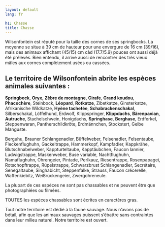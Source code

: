 ```yaml
---
layout: default
lang: fr

h1: Chasse
title: Chasse
---
```


<!-- P[302] -->

Wilsonfontein est réputé pour la taille des cornes de ses springbocks. La moyenne se situe à 39 cm de hauteur pour une envergure de 16 cm (39/16), mais des animaux affichant (45/15) cm càd (17.7/5.9) pouces ont aussi déjà été prélevés. Bien entendu, il arrive aussi de rencontrer des très vieux mâles aux cornes complètement usées ou cassées.



Le territoire de Wilsonfontein abrite les espèces animales suivantes :
---    

**Springbock**, **Oryx**, **Zèbre de montagne**, **Girafe**, **Grand koudou**, **Phacochère**, Steinbock, **Léopard**, **Rotkatze**, Zibetkatze, Ginsterkatze, Afrikanische Wildkatze, **Hyène tachetée**, **Schabrackenschakal**, Silberschakal, Löffelhund, Erdwolf, Klippspringer, **Klippdachs**, **Bärenpavian**, **Autruche**, Stachelschwein, Honigdachs, **Springhase**, **Berghase**, Erdferkel, Steppenwaran, Pantherschildkröte, Erdmännchen, Stockstert, Gelbe Manguste.



Berguhu, Brauner Schlangenadler, Büffelweber, Felsenadler, Felsentaube, Fleckenflughuhn, Gackeltrappe, Hammerkopf, Kampfadler, Kappkrähe, Blutschnabelweber, Kappturteltaube, Kapptäubchen, Faucon lannier, Ludwigstrappe, Maskenweber, Buse variable, Nachtflughuhn, Namaflughuhn, Ohrengeier, Pintade, Perlkauz, Riesentrappe, Rosenpapagei, Rotschopftrappe, Rüpelstrappe, Schwarzbrust Schlangenadler, Secrétaire, Senegaltaube, Singhabicht, Steppenfalke, Strauss, Faucon crécerelle, Waffenkiebitz, Weißrückengeier, Zwergohreneule.



La plupart de ces espèces ne sont pas chassables et ne peuvent être que photographiées ou filmées.

TOUTES les espèces chassables sont écrites en caractères gras.



Tout notre territoire est dédié à la faune sauvage. Nous n’avons pas de bétail, afin que les animaux sauvages puissent s’ébattre sans contraintes dans leur milieu naturel. Notre territoire est ouvert. 



<!-- A[Jagen][thumb,num=21] -->